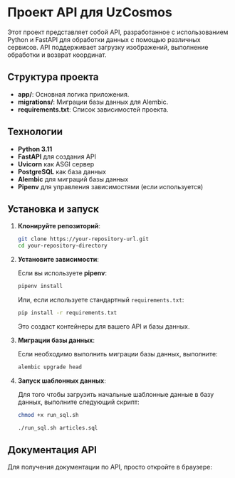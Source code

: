 # Проект API для UzCosmos

Этот проект представляет собой API, разработанное с использованием Python и FastAPI для обработки данных с помощью различных сервисов. API поддерживает загрузку изображений, выполнение обработки и возврат координат.

## Структура проекта

- **app/**: Основная логика приложения.
- **migrations/**: Миграции базы данных для Alembic.
- **requirements.txt**: Список зависимостей проекта.

## Технологии

- **Python 3.11**
- **FastAPI** для создания API
- **Uvicorn** как ASGI сервер
- **PostgreSQL** как база данных
- **Alembic** для миграций базы данных
- **Pipenv** для управления зависимостями (если используется)

## Установка и запуск

1. **Клонируйте репозиторий**:

    ```bash
    git clone https://your-repository-url.git
    cd your-repository-directory
    ```

2. **Установите зависимости**:

    Если вы используете **pipenv**:
    ```bash
    pipenv install
    ```

    Или, если используете стандартный `requirements.txt`:
    ```bash
    pip install -r requirements.txt
    ```

    Это создаст контейнеры для вашего API и базы данных.

3. **Миграции базы данных**:

    Если необходимо выполнить миграции базы данных, выполните:

    ```bash
    alembic upgrade head
    ```
4. **Запуск шаблонных данных**:

    Для того чтобы загрузить начальные шаблонные данные в базу данных, выполните следующий скрипт:

    ```bash
    chmod +x run_sql.sh 
    ```

    ```bash
    ./run_sql.sh articles.sql 
    ```

## Документация API

Для получения документации по API, просто откройте в браузере:

